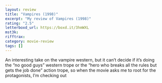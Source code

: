 ```yaml
---
layout: review
title: "Vampires (1998)"
excerpt: "My review of Vampires (1998)"
rating: "2.5"
letterboxd_url: https://boxd.it/3hmWXL
mst3k:
rifftrax:
category: movie-review
tags: []
---
```


An interesting take on the vampire western, but it can’t decide if it’s doing the “no good guys” western trope or the “hero who breaks all the rules but gets the job done” action trope, so when the movie asks me to root for the protagonists, I’m checking out
